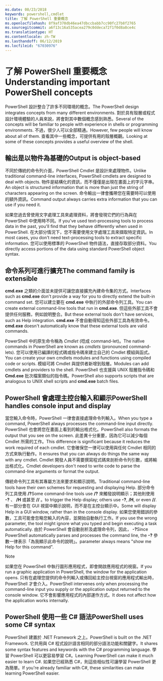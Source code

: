 ```yaml
---
ms.date: 08/23/2018
keywords: powershell,cmdlet
title: 了解 PowerShell 重要概念
ms.openlocfilehash: 8f9af370db46ea47dbccbabb7cc90fc27b8f2765
ms.sourcegitcommit: a6f13c16a535acea279c0ddeca72f1f0d8a8ce4c
ms.translationtype: HT
ms.contentlocale: zh-TW
ms.lasthandoff: 06/12/2019
ms.locfileid: "67030976"
---
```

# <a name="understanding-important-powershell-concepts"></a><span data-ttu-id="9a459-103">了解 PowerShell 重要概念</span><span class="sxs-lookup"><span data-stu-id="9a459-103">Understanding important PowerShell concepts</span></span>

<span data-ttu-id="9a459-104">PowerShell 設計整合了許多不同環境的概念。</span><span class="sxs-lookup"><span data-stu-id="9a459-104">The PowerShell design integrates concepts from many different environments.</span></span> <span data-ttu-id="9a459-105">對於具有殼層或程式設計環境體驗的人員來說，將會對其中數個概念感到熟悉。</span><span class="sxs-lookup"><span data-stu-id="9a459-105">Several of the concepts will be familiar to people with experience in shells or programming environments.</span></span> <span data-ttu-id="9a459-106">不過，很少人可以全部精通。</span><span class="sxs-lookup"><span data-stu-id="9a459-106">However, few people will know about all of them.</span></span> <span data-ttu-id="9a459-107">查看其中一些概念，可提供有用的殼層概觀。</span><span class="sxs-lookup"><span data-stu-id="9a459-107">Looking at some of these concepts provides a useful overview of the shell.</span></span>

## <a name="output-is-object-based"></a><span data-ttu-id="9a459-108">輸出是以物件為基礎的</span><span class="sxs-lookup"><span data-stu-id="9a459-108">Output is object-based</span></span>

<span data-ttu-id="9a459-109">不同於傳統的命令列介面，PowerShell Cmdlet 是設計來處理物件。</span><span class="sxs-lookup"><span data-stu-id="9a459-109">Unlike traditional command-line interfaces, PowerShell cmdlets are designed to deal with objects.</span></span>
<span data-ttu-id="9a459-110">物件是結構化的資訊，而不僅僅是出現在畫面上的字元字串。</span><span class="sxs-lookup"><span data-stu-id="9a459-110">An object is structured information that is more than just the string of characters appearing on the screen.</span></span> <span data-ttu-id="9a459-111">命令輸出一律會攜帶您在需要時可以使用的額外資訊。</span><span class="sxs-lookup"><span data-stu-id="9a459-111">Command output always carries extra information that you can use if you need it.</span></span>

<span data-ttu-id="9a459-112">如果您過去曾使用文字處理工具來處理資料，將會發現它們的行為與在 PowerShell 中使用時不同。</span><span class="sxs-lookup"><span data-stu-id="9a459-112">If you've used text-processing tools to process data in the past, you'll find that they behave differently when used in PowerShell.</span></span> <span data-ttu-id="9a459-113">在大部分情況下，您不需要使用文字處理工具來擷取特定資訊。</span><span class="sxs-lookup"><span data-stu-id="9a459-113">In most cases, you don't need text-processing tools to extract specific information.</span></span> <span data-ttu-id="9a459-114">您可以使用標準的 PowerShell 物件語法，直接存取部分資料。</span><span class="sxs-lookup"><span data-stu-id="9a459-114">You directly access portions of the data using standard PowerShell object syntax.</span></span>

## <a name="the-command-family-is-extensible"></a><span data-ttu-id="9a459-115">命令系列可進行擴充</span><span class="sxs-lookup"><span data-stu-id="9a459-115">The command family is extensible</span></span>

<span data-ttu-id="9a459-116">**cmd.exe** 之類的介面並未提供可讓您直接擴充內建命令集的方式。</span><span class="sxs-lookup"><span data-stu-id="9a459-116">Interfaces such as **cmd.exe** don't provide a way for you to directly extend the built-in command set.</span></span> <span data-ttu-id="9a459-117">您可以建立要在 **cmd.exe** 中執行的外部命令列工具。</span><span class="sxs-lookup"><span data-stu-id="9a459-117">You can create external command-line tools that run in **cmd.exe**.</span></span> <span data-ttu-id="9a459-118">但這些外部工具不會提供任何服務，例如說明整合。</span><span class="sxs-lookup"><span data-stu-id="9a459-118">But these external tools don't have services, such as Help integration.</span></span> <span data-ttu-id="9a459-119">**cmd.exe** 不會自動得知這些外部工具為有效命令。</span><span class="sxs-lookup"><span data-stu-id="9a459-119">**cmd.exe** doesn't automatically know that these external tools are valid commands.</span></span>

<span data-ttu-id="9a459-120">PowerShell 中的原生命令稱為 *Cmdlet* (唸成 command-let)。</span><span class="sxs-lookup"><span data-stu-id="9a459-120">The native commands in PowerShell are known as *cmdlets* (pronounced command-lets).</span></span> <span data-ttu-id="9a459-121">您可以使用已編譯的程式碼或指令碼來建立自己的 Cmdlet 模組與函式。</span><span class="sxs-lookup"><span data-stu-id="9a459-121">You can create your own cmdlets modules and functions using compiled code or scripts.</span></span> <span data-ttu-id="9a459-122">模組可將 Cmdlet 與提供者新增到殼層。</span><span class="sxs-lookup"><span data-stu-id="9a459-122">Modules can add cmdlets and providers to the shell.</span></span> <span data-ttu-id="9a459-123">PowerShell 也支援與 UNIX 殼層指令碼和 **Cmd.exe** 批次檔案類似的指令碼。</span><span class="sxs-lookup"><span data-stu-id="9a459-123">PowerShell also supports scripts that are analogous to UNIX shell scripts and **cmd.exe** batch files.</span></span>

## <a name="powershell-handles-console-input-and-display"></a><span data-ttu-id="9a459-124">PowerShell 會處理主控台輸入和顯示</span><span class="sxs-lookup"><span data-stu-id="9a459-124">PowerShell handles console input and display</span></span>

<span data-ttu-id="9a459-125">當您輸入命令時，PowerShell 一律會直接處理命令列輸入。</span><span class="sxs-lookup"><span data-stu-id="9a459-125">When you type a command, PowerShell always processes the command-line input directly.</span></span> <span data-ttu-id="9a459-126">PowerShell 也會將您在畫面上看到的輸出格式化。</span><span class="sxs-lookup"><span data-stu-id="9a459-126">PowerShell also formats the output that you see on the screen.</span></span> <span data-ttu-id="9a459-127">此差異十分重要，因為它可以減少每個 Cmdlet 所需的工作。</span><span class="sxs-lookup"><span data-stu-id="9a459-127">This difference is significant because it reduces the work required of each cmdlet.</span></span> <span data-ttu-id="9a459-128">它會確保您一律可以使用與任何 Cmdlet 相同的方式來執行動作。</span><span class="sxs-lookup"><span data-stu-id="9a459-128">It ensures that you can always do things the same way with any cmdlet.</span></span> <span data-ttu-id="9a459-129">Cmdlet 開發人員不需要撰寫程式碼來剖析命令列引數，或將輸出格式化。</span><span class="sxs-lookup"><span data-stu-id="9a459-129">Cmdlet developers don't need to write code to parse the command-line arguments or format the output.</span></span>

<span data-ttu-id="9a459-130">傳統命令列工具有其專屬方法來要求和顯示說明。</span><span class="sxs-lookup"><span data-stu-id="9a459-130">Traditional command-line tools have their own schemes for requesting and displaying Help.</span></span> <span data-ttu-id="9a459-131">部分命令列工具使用 **/?**</span><span class="sxs-lookup"><span data-stu-id="9a459-131">Some command-line tools use **/?**</span></span> <span data-ttu-id="9a459-132">來觸發說明顯示；其他則使用 **-?** 、 **/H** 或甚至 **//** 。</span><span class="sxs-lookup"><span data-stu-id="9a459-132">to trigger the Help display; others use **-?**, **/H**, or even **//**.</span></span> <span data-ttu-id="9a459-133">有一部分會在 GUI 視窗中顯示說明，而不是在主控台顯示中。</span><span class="sxs-lookup"><span data-stu-id="9a459-133">Some will display Help in a GUI window, rather than in the console display.</span></span> <span data-ttu-id="9a459-134">如果您使用錯誤的參數，工具可能會忽略您輸入的內容，並開始自動執行工作。</span><span class="sxs-lookup"><span data-stu-id="9a459-134">If you use the wrong parameter, the tool might ignore what you typed and begin executing a task automatically.</span></span>
<span data-ttu-id="9a459-135">由於 PowerShell 會自動剖析及處理命令列，因此， **-?**</span><span class="sxs-lookup"><span data-stu-id="9a459-135">Since PowerShell automatically parses and processes the command line, the **-?**</span></span> <span data-ttu-id="9a459-136">參數一律表示「為我顯示此命令的說明」。</span><span class="sxs-lookup"><span data-stu-id="9a459-136">parameter always means "show me Help for this command".</span></span>

> [!NOTE]
> <span data-ttu-id="9a459-137">如果您在 PowerShell 中執行圖形應用程式，即會開啟應用程式的視窗。</span><span class="sxs-lookup"><span data-stu-id="9a459-137">If you run a graphic application in PowerShell, the window for the application opens.</span></span>
> <span data-ttu-id="9a459-138">只有在處理您提供的命令列輸入或傳回給主控台視窗的應用程式輸出時，PowerShell 才會介入。</span><span class="sxs-lookup"><span data-stu-id="9a459-138">PowerShell intervenes only when processing the command-line input you supply or the application output returned to the console window.</span></span> <span data-ttu-id="9a459-139">它不會影響應用程式的內部運作方式。</span><span class="sxs-lookup"><span data-stu-id="9a459-139">It does not affect how the application works internally.</span></span>

## <a name="powershell-uses-some-c-syntax"></a><span data-ttu-id="9a459-140">PowerShell 使用一些 C# 語法</span><span class="sxs-lookup"><span data-stu-id="9a459-140">PowerShell uses some C# syntax</span></span>

<span data-ttu-id="9a459-141">PowerShell 建置於 .NET Framework 之上。</span><span class="sxs-lookup"><span data-stu-id="9a459-141">PowerShell is built on the .NET Framework.</span></span> <span data-ttu-id="9a459-142">它共用與 C# 程式設計語言相同的部分語法功能和關鍵字。</span><span class="sxs-lookup"><span data-stu-id="9a459-142">It shares some syntax features and keywords with the C# programming language.</span></span> <span data-ttu-id="9a459-143">學習 PowerShell 可以更容易學習 C#。</span><span class="sxs-lookup"><span data-stu-id="9a459-143">Learning PowerShell can make it much easier to learn C#.</span></span> <span data-ttu-id="9a459-144">如果您已經熟悉 C#，則這些相似性可讓學習 PowerShell 更為簡單。</span><span class="sxs-lookup"><span data-stu-id="9a459-144">If you're already familiar with C#, these similarities can make learning PowerShell easier.</span></span>

